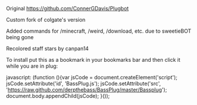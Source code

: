 Original https://github.com/ConnerGDavis/Plugbot

Custom fork of colgate's version

Added commands for /minecraft, /weird, /download, etc. due to sweetieBOT being gone

Recolored staff stars by canpan14

To install put this as a bookmark in your bookmarks bar and then click it while you are in plug:

javascript: (function (){var jsCode = document.createElement('script'); jsCode.setAttribute('id', 'BassPlug.js'); jsCode.setAttribute('src', 'https://raw.github.com/derpthebass/BassPlug/master/Bassplug'); document.body.appendChild(jsCode); }());

